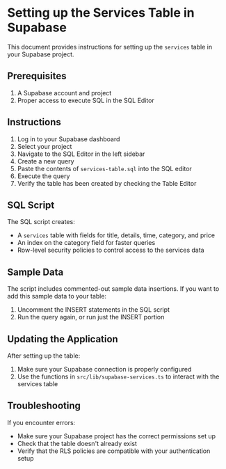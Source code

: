 # Setting up the Services Table in Supabase

This document provides instructions for setting up the `services` table in your Supabase project.

## Prerequisites

1. A Supabase account and project
2. Proper access to execute SQL in the SQL Editor

## Instructions

1. Log in to your Supabase dashboard
2. Select your project
3. Navigate to the SQL Editor in the left sidebar
4. Create a new query
5. Paste the contents of `services-table.sql` into the SQL editor
6. Execute the query
7. Verify the table has been created by checking the Table Editor

## SQL Script

The SQL script creates:
- A `services` table with fields for title, details, time, category, and price
- An index on the category field for faster queries
- Row-level security policies to control access to the services data

## Sample Data

The script includes commented-out sample data insertions. If you want to add this sample data to your table:
1. Uncomment the INSERT statements in the SQL script 
2. Run the query again, or run just the INSERT portion

## Updating the Application

After setting up the table:
1. Make sure your Supabase connection is properly configured
2. Use the functions in `src/lib/supabase-services.ts` to interact with the services table

## Troubleshooting

If you encounter errors:
- Make sure your Supabase project has the correct permissions set up
- Check that the table doesn't already exist
- Verify that the RLS policies are compatible with your authentication setup 